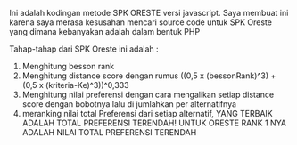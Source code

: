 Ini adalah kodingan metode SPK ORESTE versi javascript.
Saya membuat ini karena saya merasa kesusahan mencari source code untuk SPK Oreste yang dimana kebanyakan adalah dalam bentuk PHP

Tahap-tahap dari SPK Oreste ini adalah :
1. Menghitung besson rank 
2. Menghitung distance score dengan rumus ((0,5 x (bessonRank)^3) + (0,5 x (kriteria-Ke)^3))^0,333
3. Menghitung nilai preferensi dengan cara mengalikan setiap distance score dengan bobotnya lalu di jumlahkan per alternatifnya
4. meranking nilai total Preferensi dari setiap alternatif, YANG TERBAIK ADALAH TOTAL PREFERENSI TERENDAH! UNTUK ORESTE RANK 1 NYA ADALAH NILAI TOTAL PREFERENSI TERENDAH
